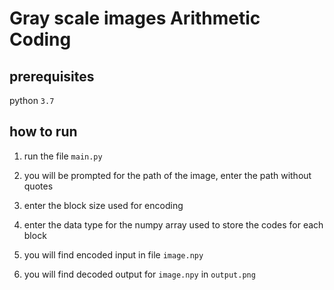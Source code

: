 # Gray scale images Arithmetic Coding

## prerequisites

python `3.7`

## how to run

1. run the file `main.py`

2. you will be prompted for the path of the image, enter the path without quotes

3. enter the block size used for encoding

4. enter the data type for the numpy array used to store the codes for each block

5. you will find encoded input in file `image.npy`

6. you will find decoded output for `image.npy` in `output.png`

